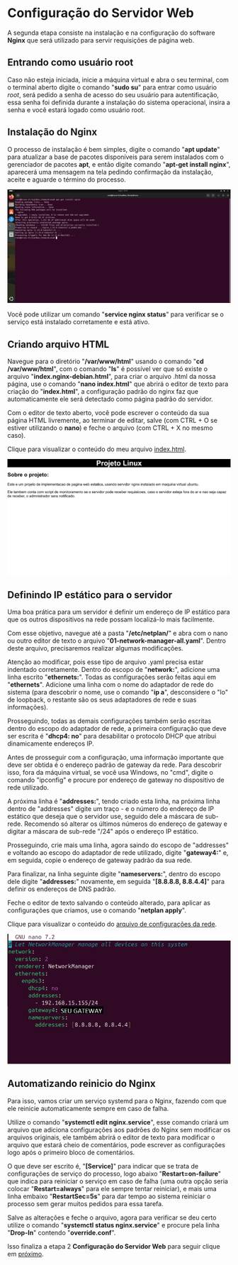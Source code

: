 # Configuração do Servidor Web

A segunda etapa consiste na instalação e na configuração do software **Nginx** que será utilizado para servir requisições de página web. 

## Entrando como usuário root

Caso não esteja iniciada, inicie a máquina virtual e abra o seu terminal, com o terminal aberto digite o comando "**sudo su**" para entrar como usuário _root_, será pedido a senha de acesso do seu usuário para autentificação, essa senha foi definida durante a instalação do sistema operacional, insira a senha e você estará logado como usuário root.

## Instalação do Nginx

O processo de instalação é bem simples, digite o comando "**apt update**" para atualizar a base de pacotes disponíveis para serem instalados com o gerenciador de pacotes **apt**, e então digite comando "**apt-get install nginx**", aparecerá uma mensagem na tela pedindo confirmação da instalação, aceite e aguarde o término do processo.

![Terminal instalando nginx](Imagens/Imagem5.PNG)

Você pode utilizar um comando "**service nginx status**" para verificar se o serviço está instalado corretamente e está ativo.

## Criando arquivo HTML

Navegue para o diretório "**/var/www/html**" usando o comando "**cd /var/www/html**", com o comando "**ls**" é possível ver que só existe o arquivo "**index.nginx-debian.html**", para criar o arquivo .html da nossa página, use o comando "**nano index.html**" que abrirá o editor de texto para criação do "**index.html**", a configuração padrão do nginx faz que automaticamente ele será detectado como página padrão do servidor.

Com o editor de texto aberto, você pode escrever o conteúdo da sua página HTML livremente, ao terminar de editar, salve (com CTRL + O se estiver utilizando o **nano**) e feche o arquivo (com CTRL + X no mesmo caso).

Clique para visualizar o conteúdo do meu arquivo [index.html](index.html).

![Página HTML](Imagens/Imagem6.PNG)

## Definindo IP estático para o servidor

Uma boa prática para um servidor é definir um endereço de IP estático para que os outros dispositivos na rede possam localizá-lo mais facilmente.

Com esse objetivo, navegue até a pasta "**/etc/netplan/**" e abra com o nano ou outro editor de texto o arquivo "**01-network-manager-all.yaml**". Dentro deste arquivo, precisaremos realizar algumas modificações.

Atenção ao modificar, pois esse tipo de arquivo .yaml precisa estar indentado corretamente. Dentro do escopo de "**network:**", adicione uma linha escrito "**ethernets:**". Todas as configurações serão feitas aqui em "**ethernets**". Adicione uma linha com o nome do adaptador de rede do sistema (para descobrir o nome, use o comando "**ip a**", desconsidere o "lo" de loopback, o restante são os seus adaptadores de rede e suas informações).

Prosseguindo, todas as demais configurações também serão escritas dentro do escopo do adaptador de rede, a primeira configuração que deve ser escrita é "**dhcp4: no**" para desabilitar o protocolo DHCP que atribui dinamicamente endereços IP. 

Antes de prosseguir com a configuração, uma informação importante que deve ser obtida é o endereço padrão de gateway da rede. Para descobrir isso, fora da máquina virtual, se você usa Windows, no "cmd", digite o comando "ipconfig" e procure por endereço de gateway no dispositivo de rede utilizado.

A próxima linha é "**addresses:**", tendo criado esta linha, na próxima linha dentro de "addresses" digite um traço - e o número do endereço de IP estático que deseja que o servidor use, seguido dele a máscara de sub-rede. Recomendo só alterar os últimos números do endereço de gateway e digitar a máscara de sub-rede "/24" após o endereço IP estático.

Prosseguindo, crie mais uma linha, agora saindo do escopo de "addresses" e voltando ao escopo do adaptador de rede utilizado, digite "**gateway4:**" e, em seguida, copie o endereço de gateway padrão da sua rede.

Para finalizar, na linha seguinte digite "**nameservers:**", dentro do escopo dele digite "**addresses:**" novamente, em seguida "**[8.8.8.8, 8.8.4.4]**" para definir os endereços de DNS padrão.

Feche o editor de texto salvando o conteúdo alterado, para aplicar as configurações que criamos, use o comando "**netplan apply**".

Clique para visualizar o conteúdo do [arquivo de configurações da rede](01-network-manager-all.yaml).

![Configurações da rede.](Imagens/Imagem12.PNG)

## Automatizando reinicio do Nginx

Para isso, vamos criar um serviço systemd para o Nginx, fazendo com que ele reinicie automaticamente sempre em caso de falha.

Utilize o comando "**systemctl edit nginx.service**", esse comando criará um arquivo que adiciona configurações aos padrões do Nginx sem modificar os arquivos originais, ele também abrirá o editor de texto para modificar o arquivo que estará cheio de comentários, pode escrever as configurações logo após o primeiro bloco de comentários.

O que deve ser escrito é, "**[Service]**" para indicar que se trata de configurações de serviço do processo, logo abaixo "**Restart=on-failure**" que indica para reiniciar o serviço em caso de falha (uma outra opção seria colocar "**Restart=always**" para ele sempre tentar reiniciar), e mais uma linha embaixo "**RestartSec=5s**" para dar tempo ao sistema reiniciar o processo sem gerar muitos pedidos para essa tarefa.

Salve as alterações e feche o arquivo, agora para verificar se deu certo utilize o comando "**systemctl status nginx.service**" e procure pela linha "**Drop-In**" contendo "**override.conf**".

Isso finaliza a etapa 2 **Configuração do Servidor Web** para seguir clique em [próximo](MONITORAMENTO.md).
